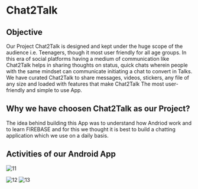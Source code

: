 # Chat2Talk

## Objective
 Our Project Chat2Talk is designed and kept under the huge scope of the audience i.e. Teenagers, though it most user friendly for all age groups. In this era of social platforms having a medium of communication like Chat2Talk helps in sharing thoughts on status, quick chats wherein people with the same mindset can communicate initiating a chat to convert in Talks. We have curated Chat2Talk to share messages, videos, stickers, any file of any size and loaded with features that make Chat2Talk The most user-friendly and simple to use App.
 
 ## Why we have choosen Chat2Talk as our Project?
The idea behind building this App was to understand how Andriod work and to learn FIREBASE and for this we thought it is best to build a chatting application which we use on a daily basis.

## Activities of our Android App

![11](https://user-images.githubusercontent.com/55083648/125155540-41bd8380-e17e-11eb-92e1-52bb13e908d2.jpg)

![12](https://user-images.githubusercontent.com/55083648/125155583-a082fd00-e17e-11eb-9427-60f9e5328cd5.jpg)     ![13](https://user-images.githubusercontent.com/55083648/125155638-d627e600-e17e-11eb-97f5-72d5dfcaf62b.jpg)











